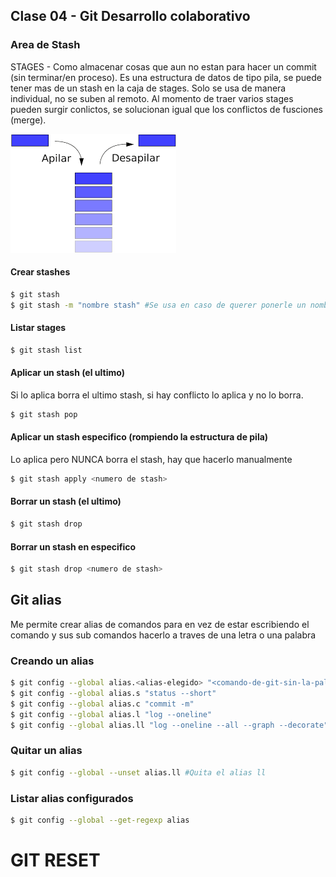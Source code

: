 ## Clase 04 - Git Desarrollo colaborativo

### Area de Stash

STAGES - Como almacenar cosas que aun no estan para hacer un commit (sin terminar/en proceso). Es una estructura de datos de tipo pila, se puede tener mas de un stash en la caja de stages. Solo se usa de manera individual, no se suben al remoto. Al momento de traer varios stages pueden surgir conlictos, se solucionan igual que los conflictos de fusciones (merge).

![estructura-pila](_ref/estructurapila.png)

#### Crear stashes 

```sh
$ git stash
$ git stash -m "nombre stash" #Se usa en caso de querer ponerle un nombre para identificarlo
```

#### Listar stages

```sh
$ git stash list
```

#### Aplicar un stash (el ultimo)
Si lo aplica borra el ultimo stash, si hay conflicto lo aplica y no lo borra.

```sh
$ git stash pop
```
#### Aplicar un stash especifico (rompiendo la estructura de pila)
Lo aplica pero NUNCA borra el stash, hay que hacerlo manualmente

```sh
$ git stash apply <numero de stash>
```

#### Borrar un stash (el ultimo)

```sh
$ git stash drop
```

#### Borrar un stash en especifico

```sh
$ git stash drop <numero de stash>
```

## Git alias
Me permite crear alias de comandos para en vez de estar escribiendo el comando y sus sub comandos hacerlo a traves de una letra o una palabra

### Creando un alias

```sh
$ git config --global alias.<alias-elegido> "<comando-de-git-sin-la-palabra-git>"
$ git config --global alias.s "status --short"
$ git config --global alias.c "commit -m"
$ git config --global alias.l "log --oneline"
$ git config --global alias.ll "log --oneline --all --graph --decorate"
```

### Quitar un alias

```sh
$ git config --global --unset alias.ll #Quita el alias ll
```

### Listar alias configurados

```sh
$ git config --global --get-regexp alias
```

# GIT RESET


